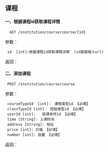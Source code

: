 ## 课程

#### 一、根据课程id获取课程详情

      GET /institution/course/course/{id}
      
参数：
  
     id  [int]:根据课程id获取课程详情  (id直接填入url)
     
返回：

#### 二、添加课程

     POST /institution/course/course
     
参数：

     courseTypeId  [int]： 课程类型id 【必填】
     classTypeId [int]： 班级类型id 【必填】
     userId [int]:   授课老师id 【必填】
     time [String]: 上课时间
     address [String]: 地址
     price [int]: 价格 【必填】
     number [int]: 容量 【必填】
     
返回：
    
    
     
 
     
